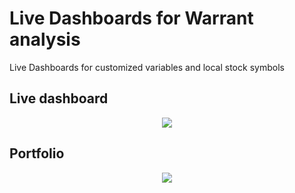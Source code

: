 # Live Dashboards for Warrant analysis
Live Dashboards for customized variables and local stock symbols 

## Live dashboard
<p align="center">
  <img src="https://raw.githubusercontent.com/lehoa1806/warrants_dashboard/master/images/dashboard.png">
</p>

## Portfolio
<p align="center">
  <img src="https://raw.githubusercontent.com/lehoa1806/warrants_dashboard/master/images/portfolio.png">
</p>
